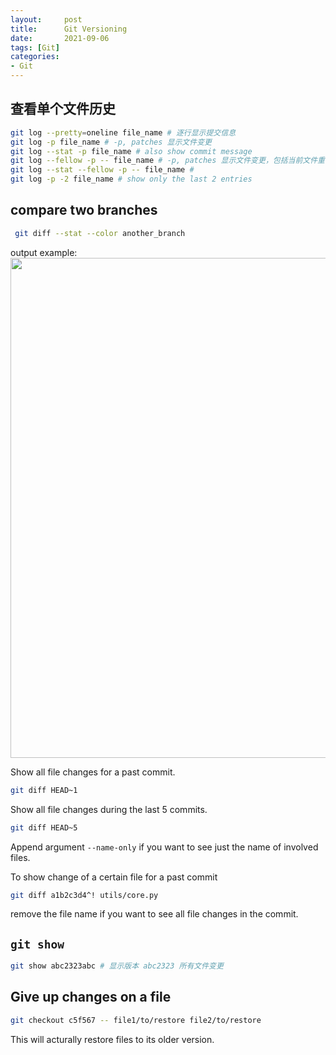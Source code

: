 ```yaml
---
layout:     post
title:      Git Versioning
date:       2021-09-06
tags: [Git]
categories: 
- Git
---
```


## 查看单个文件历史
```bash
git log --pretty=oneline file_name # 逐行显示提交信息
git log -p file_name # -p, patches 显示文件变更
git log --stat -p file_name # also show commit message
git log --fellow -p -- file_name # -p, patches 显示文件变更，包括当前文件重命名前的文件历史
git log --stat --fellow -p -- file_name # 
git log -p -2 file_name # show only the last 2 entries
```

## compare two branches
```bash
 git diff --stat --color another_branch
 ```
output example:
<img src="https://cdn.jsdelivr.net/gh/117v2/stuff@master/2021/21499dc9-f6e3-4d48-b1c6-fdc91f723a4a.png" width="800pt">


Show all file changes for a past commit.

```bash
git diff HEAD~1 
```

Show all file changes during the last 5 commits.

```bash
git diff HEAD~5
```
Append argument `--name-only` if you want to see just the name of involved files.

To show change of a certain file for a past commit
```bash
git diff a1b2c3d4^! utils/core.py
```
remove the file name if you want to see all file changes in the commit.



## `git show`
```bash
git show abc2323abc # 显示版本 abc2323 所有文件变更
```


## Give up changes on a file
```bash
git checkout c5f567 -- file1/to/restore file2/to/restore
```
This will acturally restore files to its older version. 

 